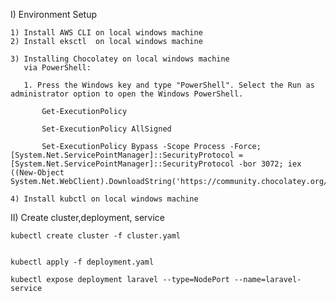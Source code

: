 
I) Environment Setup

	1) Install AWS CLI on local windows machine 
	2) Install eksctl  on local windows machine 
	 
	3) Installing Chocolatey on local windows machine 
       via PowerShell:
       
       1. Press the Windows key and type "PowerShell". Select the Run as administrator option to open the Windows PowerShell.
       
           Get-ExecutionPolicy
           
           Set-ExecutionPolicy AllSigned
           
           Set-ExecutionPolicy Bypass -Scope Process -Force; [System.Net.ServicePointManager]::SecurityProtocol = [System.Net.ServicePointManager]::SecurityProtocol -bor 3072; iex ((New-Object System.Net.WebClient).DownloadString('https://community.chocolatey.org/install.ps1'))
           
	4) Install kubctl on local windows machine
	
II) Create cluster,deployment, service

	kubectl create cluster -f cluster.yaml


    kubectl apply -f deployment.yaml

    kubectl expose deployment laravel --type=NodePort --name=laravel-service
